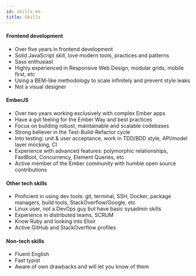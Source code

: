 ```yaml
---
id: skills-en
title: Skills
---
```


#### Frontend development

* Over five years in frontend development
* Solid JavaScript skill, love modern tools, practices and patterns
* Sass enthusiast
* Highly experienced in Responsive Web Design, modular grids, mobile first, etc
* Using a BEM-like methodology to scale infinitely and prevent style leaks
* Not a visual designer


#### EmberJS

* Over two years working exclusively with complex Ember apps
* Have a gut feeling for the Ember Way and best practices
* Focus on building robust, maintainable and scalable codebases
* Strong believer in the Test-Build-Refactor cycle
* Into testing: unit & user acceptance, work in TDD/BDD style, API/model layer mocking, CI
* Experience with advanced features: polymorphic relationships, FastBoot, Concurrency, Element Queries, etc
* Active member of the Ember community with humble open source contributions


#### Other tech skills

* Proficient in using dev tools: git, terminal, SSH, Docker, package managers, build tools, StackOverflow/Google, etc
* Linux user, not a DevOps guy but have basic sysadmin skills
* Experience in distributed teams, SCRUM
* Know Ruby and looking into Elixir
* Active GitHub and StackOverflow profiles


#### Non-tech skills

* Fluent English
* Fast typist
* Aware of own drawbacks and will let you know of them
